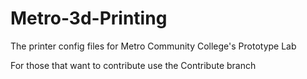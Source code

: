 # Metro-3d-Printing
The printer config files for Metro Community College's Prototype Lab

For those that want to contribute use the Contribute branch
